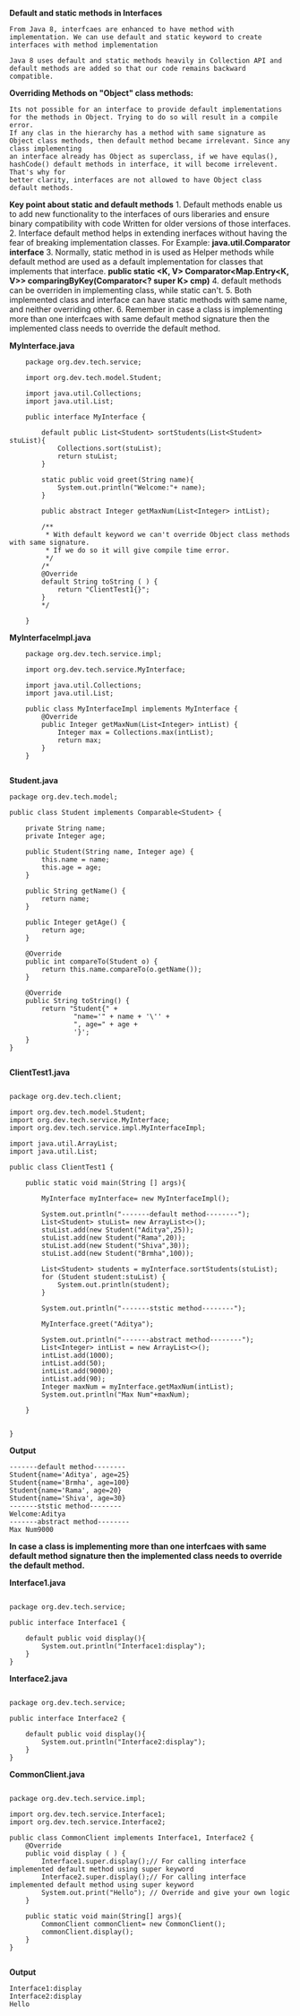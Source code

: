 ****Default and static methods in Interfaces****

    From Java 8, interfcaes are enhanced to have method with implementation. We can use default and static keyword to create interfaces with method implementation

    Java 8 uses default and static methods heavily in Collection API and default methods are added so that our code remains backward compatible.

**Overriding Methods on "Object" class methods:**

    Its not possible for an interface to provide default implementations for the methods in Object. Trying to do so will result in a compile error.
    If any clas in the hierarchy has a method with same signature as Object class methods, then default method became irrelevant. Since any class implementing 
    an interface already has Object as superclass, if we have equlas(), hashCode() default methods in interface, it will become irrelevent. That's why for 
    better clarity, interfaces are not allowed to have Object class default methods.
    
 
**Key point about static and default methods**
    1. Default methods enable us to add new functionality to the interfaces of ours liberaries and ensure binary compatibility with code 
       Written for older versions of those interfaces.
    2. Interface default method helps in extending inerfaces without having the fear of breaking implementation classes.
            For Example: **java.util.Comparator interface**
    3. Normally, static method in is used as Helper methods while default method are used as a default implementation for classes that implements that interface.
            **public static <K, V> Comparator<Map.Entry<K, V>> comparingByKey(Comparator<? super K> cmp)**
    4. default methods can be overriden in implementing class, while static can't.
    5. Both implemented class and interface can have static methods with same name, and neither overriding other.
    6. Remember in case a class is implementing more than one interfcaes with same default method signature then the implemented class 
       needs to override the default method.
 
 
**MyInterface.java**    
```$xslt
    package org.dev.tech.service;
    
    import org.dev.tech.model.Student;
    
    import java.util.Collections;
    import java.util.List;
    
    public interface MyInterface {
    
        default public List<Student> sortStudents(List<Student> stuList){
            Collections.sort(stuList);
            return stuList;
        }
    
        static public void greet(String name){
            System.out.println("Welcome:"+ name);
        }
    
        public abstract Integer getMaxNum(List<Integer> intList);
    
        /**
         * With default keyword we can't override Object class methods with same signature.
         * If we do so it will give compile time error.
         */
        /*
        @Override
        default String toString ( ) {
            return "ClientTest1{}";
        }
        */
    
    }

```
 
**MyInterfaceImpl.java**
```$xslt
    package org.dev.tech.service.impl;
    
    import org.dev.tech.service.MyInterface;
    
    import java.util.Collections;
    import java.util.List;
    
    public class MyInterfaceImpl implements MyInterface {
        @Override
        public Integer getMaxNum(List<Integer> intList) {
            Integer max = Collections.max(intList);
            return max;
        }
    }


``` 

**Student.java**
```$xslt
package org.dev.tech.model;

public class Student implements Comparable<Student> {

    private String name;
    private Integer age;

    public Student(String name, Integer age) {
        this.name = name;
        this.age = age;
    }

    public String getName() {
        return name;
    }

    public Integer getAge() {
        return age;
    }

    @Override
    public int compareTo(Student o) {
        return this.name.compareTo(o.getName());
    }

    @Override
    public String toString() {
        return "Student{" +
                "name='" + name + '\'' +
                ", age=" + age +
                '}';
    }
}


```
**ClientTest1.java**
```$xslt

package org.dev.tech.client;

import org.dev.tech.model.Student;
import org.dev.tech.service.MyInterface;
import org.dev.tech.service.impl.MyInterfaceImpl;

import java.util.ArrayList;
import java.util.List;

public class ClientTest1 {

    public static void main(String [] args){

        MyInterface myInterface= new MyInterfaceImpl();

        System.out.println("-------default method--------");
        List<Student> stuList= new ArrayList<>();
        stuList.add(new Student("Aditya",25));
        stuList.add(new Student("Rama",20));
        stuList.add(new Student("Shiva",30));
        stuList.add(new Student("Brmha",100));

        List<Student> students = myInterface.sortStudents(stuList);
        for (Student student:stuList) {
            System.out.println(student);
        }

        System.out.println("-------ststic method--------");

        MyInterface.greet("Aditya");

        System.out.println("-------abstract method--------");
        List<Integer> intList = new ArrayList<>();
        intList.add(1000);
        intList.add(50);
        intList.add(9000);
        intList.add(90);
        Integer maxNum = myInterface.getMaxNum(intList);
        System.out.println("Max Num"+maxNum);

    }


}

```
**Output**
```
-------default method--------
Student{name='Aditya', age=25}
Student{name='Brmha', age=100}
Student{name='Rama', age=20}
Student{name='Shiva', age=30}
-------ststic method--------
Welcome:Aditya
-------abstract method--------
Max Num9000

```

**In case a class is implementing more than one interfcaes with same default method signature then the implemented class needs to override the default method.**

**Interface1.java**
```$xslt

package org.dev.tech.service;

public interface Interface1 {

    default public void display(){
        System.out.println("Interface1:display");
    }
}

```

**Interface2.java**
```$xslt

package org.dev.tech.service;

public interface Interface2 {

    default public void display(){
        System.out.println("Interface2:display");
    }
}

```

**CommonClient.java**
```$xslt

package org.dev.tech.service.impl;

import org.dev.tech.service.Interface1;
import org.dev.tech.service.Interface2;

public class CommonClient implements Interface1, Interface2 {
    @Override
    public void display ( ) {
        Interface1.super.display();// For calling interface implemented default method using super keyword
        Interface2.super.display();// For calling interface implemented default method using super keyword
        System.out.print("Hello"); // Override and give your own logic
    }

    public static void main(String[] args){
        CommonClient commonClient= new CommonClient();
        commonClient.display();
    }
}


```


**Output**
```$xslt
Interface1:display
Interface2:display
Hello
```